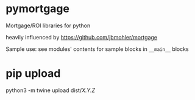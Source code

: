 # pymortgage
Mortgage/ROI libraries for python

heavily influenced by https://github.com/jbmohler/mortgage

Sample use: see modules' contents for sample blocks in `__main__` blocks

# pip upload

python3 -m twine upload dist/*X.Y.Z*
